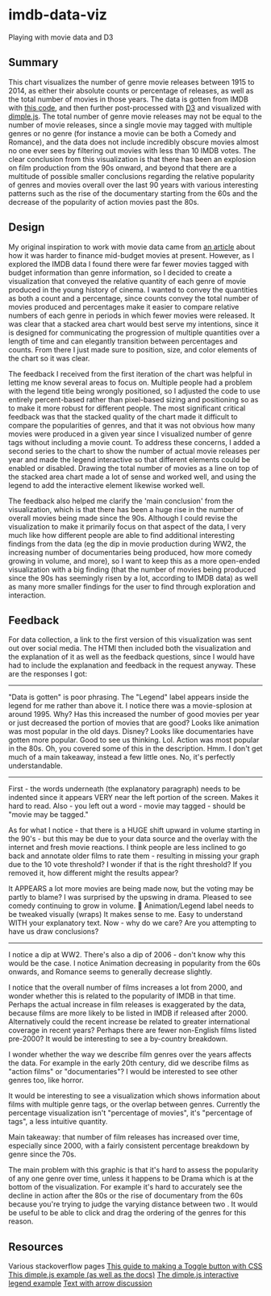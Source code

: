 # imdb-data-viz
Playing with movie data and D3

## Summary
This chart visualizes the number of genre movie releases between 1915 to 2014, as either
their absolute counts or percentage of releases, as well as the total number of movies in those years.
The data is gotten from IMDB with [this code](https://github.com/andreykurenkov/data-movies), and then
further post-processed with [D3](https://d3js.org/) and visualized with
[dimple.js](http://dimplejs.org/). The total number of genre movie releases may not be equal to
the number of movie releases, since a single movie may tagged with multiple genres or no genre
(for instance a movie can be both a Comedy and Romance), and the data does not include
incredibly obscure movies almost no one ever sees by filtering out movies with less than 10 IMDB votes.
The clear conclusion from this visualization is that there has been an explosion on film
production from the 90s onward, and beyond that there are a multitude of possible smaller
conclusions regarding the relative popularity of genres and movies overall over the last 90 years
with various interesting patterns such as the rise of the documentary starting from the 60s and
the decrease of the popularity of action movies past the 80s.  

## Design
My original inspiration to work with movie data came from [an article](
http://flavorwire.com/492985/how-the-death-of-mid-budget-cinema-left-a-generation-of-iconic-filmmakers-mia)
about how it was harder to finance mid-budget movies at present. However, as
I explored the IMDB data I found there were far fewer movies tagged with budget
information than genre information, so I decided to create a visualization that
conveyed the relative quantity of each genre of movie produced in the young history
of cinema. I wanted to convey the quantities as both a count and a percentage,
since counts convey the total number of movies produced and percentages make it
easier to compare relative numbers of each genre in periods in which fewer movies
were released. It was clear that a stacked area chart would best serve my intentions,
since it is designed for communicating the progression of multiple quantities over
a length of time and can elegantly transition between percentages and counts. From
there I just made sure to position, size, and color elements of the chart so it was clear.

The feedback I received from the first iteration of the chart was helpful in letting
me know several areas to focus on. Multiple people had a problem with the legend title
being wrongly positioned, so I adjusted the code to use entirely percent-based rather
than pixel-based sizing and positioning so as to make it more robust for different
people. The most significant critical feedback was that the stacked quality of the
chart made it difficult to compare the popularities of genres, and that it was not
obvious how many movies were produced in a given year since I visualized number of
genre tags without including a movie count. To address these concerns, I added a second
series to the chart to show the number of actual movie releases per year and made
the legend interactive so that different elements could be enabled or disabled. Drawing
the total number of movies as a line on top of the stacked area chart made a lot of sense
and worked well, and using the legend to add the interactive element likewise worked well.

The feedback also helped me clarify the 'main conclusion' from the visualization,
which is that there has been a huge rise in the number of overall movies being made
since the 90s. Although I could revise the visualization to make it primarily focus
on that aspect of the data, I very much like how different people are able to find
additional interesting findings from the data (eg the dip in movie production during WW2,
the increasing number of documentaries being produced, how more comedy growing in volume,
and more), so I want to keep this as a more open-ended visualization with a big finding
(that the number of movies being produced since the 90s has seemingly risen by a lot,
according to IMDB data) as well as many more smaller findings for the user to find
through exploration and interaction.

## Feedback
For data collection, a link to the first version of this visualization was sent
out over social media. The HTMl then included both the visualization and the
explanation of it as well as the feedback questions, since I would have had to
include the explanation and feedback in the request anyway.
These are the responses I got:

________
"Data is gotten" is poor phrasing. The "Legend" label appears inside the legend for me rather than above it.
I notice there was a movie-splosion at around 1995. Why? Has this increased the number of good movies per year or just decreased the portion of movies that are good?
Looks like animation was most popular in the old days. Disney?
Looks like documentaries have gotten more popular. Good to see us thinking.
Lol. Action was most popular in the 80s.
Oh, you covered some of this in the description.
Hmm. I don't get much of a main takeaway, instead a few little ones.
No, it's perfectly understandable.

_________
First - the words underneath (the explanatory paragraph) needs to be indented since it appears VERY near the left  portion of the screen.  Makes it hard to read.  Also - you left out a word  - movie may tagged  - should be "movie may be tagged."

As for what I notice - that there is a HUGE shift upward in volume starting in the 90's - but this may be due to your data source and the overlay with the internet and fresh movie reactions.  I think people are less inclined to go back and annotate older films to rate them - resulting in missing your graph due to the 10 vote threshold?  I wonder if that is the right threshold?  If you removed it, how different might the results appear?

It APPEARS a lot more movies are being made now, but the voting may be partly to blame?
I was surprised by the upswing in drama.  Pleased to see comedy continuing to grow in volume. 🙂
Animation/Legend label needs to be tweaked visually (wraps)
It makes sense to me.  Easy to understand WITH your explanatory text.  Now - why do we care?  Are you attempting to have us draw conclusions?

_________
I notice a dip at WW2. There's also a dip of 2006 - don't know why this would be the case. I notice Animation decreasing in  popularity from the 60s onwards, and Romance seems to generally decrease slightly.

I notice that the overall number of films increases a lot from 2000, and wonder whether this is related to the popularity of IMDB in that time. Perhaps the actual increase in film releases is exaggerated by the data, because films are more likely to be listed in IMDB if released after 2000. Alternatively could the recent increase be related to greater international coverage in recent years? Perhaps there are fewer non-English films listed pre-2000? It would be interesting to see a by-country breakdown.

I wonder whether the way we describe film genres over the years affects the data. For example in the early 20th century, did we describe films as "action films" or "documentaries"? I would be interested to see other genres too, like horror.

It would be interesting to see a visualization which shows information about films with multiple genre tags, or the overlap between genres. Currently the percentage visualization isn't "percentage of movies", it's "percentage of tags", a less intuitive quantity.

Main takeaway: that number of film releases has increased over time, especially since 2000, with a fairly consistent percentage breakdown by genre since the 70s.

The main problem with this graphic is that it's hard to assess the popularity of any one genre over time, unless it happens to be Drama which is at the bottom of the visualization. For example it's hard to accurately see the decline in action after the 80s or the rise of documentary from the 60s because you're trying to judge the varying distance between two . It would be useful to be able to click and drag the ordering of the genres for this reason.

## Resources
Various stackoverflow pages
[This guide to making a Toggle button with CSS](http://thestizmedia.com/radio-buttons-as-toggle-buttons-with-css/)
[This dimple.js example (as well as the docs)](http://dimplejs.org/examples_viewer.html?id=areas_horizontal_stacked)
[The dimple.js interactive legend example](http://dimplejs.org/advanced_examples_viewer.html?id=advanced_interactive_legends)
[Text with arrow discussion](http://stackoverflow.com/questions/21276642/d3-bar-chart-needs-to-add-arrow-and-text-in-particular-bar)
